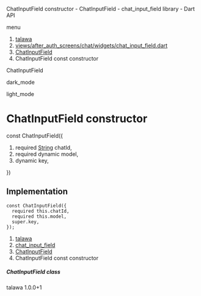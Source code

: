 




ChatInputField constructor - ChatInputField - chat\_input\_field library - Dart API







menu

1. [talawa](../../index.html)
2. [views/after\_auth\_screens/chat/widgets/chat\_input\_field.dart](../../file-___home_harshil_Desktop_open-source_palisadoes_talawa_lib_views_after_auth_screens_chat_widgets_chat_input_field/)
3. [ChatInputField](../../file-___home_harshil_Desktop_open-source_palisadoes_talawa_lib_views_after_auth_screens_chat_widgets_chat_input_field/ChatInputField-class.html)
4. ChatInputField const constructor

ChatInputField


dark\_mode

light\_mode




# ChatInputField constructor


const
ChatInputField({

1. required [String](https://api.flutter.dev/flutter/dart-core/String-class.html) chatId,
2. required dynamic model,
3. dynamic key,

})

## Implementation

```
const ChatInputField({
  required this.chatId,
  required this.model,
  super.key,
});
```

 


1. [talawa](../../index.html)
2. [chat\_input\_field](../../file-___home_harshil_Desktop_open-source_palisadoes_talawa_lib_views_after_auth_screens_chat_widgets_chat_input_field/)
3. [ChatInputField](../../file-___home_harshil_Desktop_open-source_palisadoes_talawa_lib_views_after_auth_screens_chat_widgets_chat_input_field/ChatInputField-class.html)
4. ChatInputField const constructor

##### ChatInputField class





talawa
1.0.0+1






